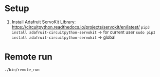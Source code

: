 # Setup

1. Install Adafruit ServoKit Library: https://circuitpython.readthedocs.io/projects/servokit/en/latest/
  `pip3 install adafruit-circuitpython-servokit` -> for current user
  `sudo pip3 install adafruit-circuitpython-servokit` -> global

# Remote run
```
./bin/remote_run
```
